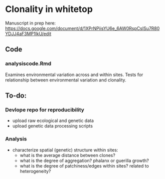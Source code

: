 # Clonality in whitetop 
Manuscript in prep here: https://docs.google.com/document/d/1XPrNPiisYU6e_6AW0RspCsISu7R80YDJJ4aF3MP1IkU/edit

## Code
### analysiscode.Rmd 
 Examines environmental variation across and within sites. Tests for relationship between environmental variation and clonality. 

## To-do:
### Devlope repo for reproducibility
- upload raw ecological and genetic data
- upload genetic data processing scripts
### Analysis 
- characterize spatial (genetic) structure within sites:
  - what is the average distance between clones? 
  - what is the degree of aggregation? phalanx or guerilla growth? 
  - what is the degree of patchiness/edges within sites? related to heterogeneity? 
